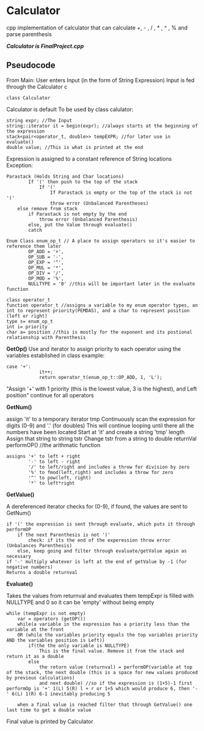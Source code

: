 # Calculator
cpp implementation of calculator that can calculate +, - , / , * , ^ , % and parse parenthesis 

***Calculator is FinalProject.cpp***

## Pseudocode

From Main: User enters Input (in the form of String Expression)
Input is fed through the Calculator c 
```
class Calculator 
```
Calculator is default
To be used by class calulator:
```
string expr; //The Input
string::iterator it = begin(expr); //always starts at the beginning of the expression
stack<pair<operator_t, double>> tempEXPR; //for later use in evaluate()
double value; //This is what is printed at the end
```

Expression is assigned to a constant reference of String locations
Exception: 
```
Parastack (Holds String and Char locations)
        If '(' then push to the top of the stack
            If '(' 
                If Parastack is empty or the top of the stack is not '('
                throw error (Unbalanced Parentheses) 
    else remove from stack 
        if Parastack is not empty by the end
            throw error (Unbalanced Parenthesis)
        else, put the Value through evaluate()
        catch
```
```
Enum Class enum_op_t // A place to assign operators so it's easier to reference them later
        OP_ADD = '+',
        OP_SUB = '-',
        OP_EXP = '^',
        OP_MUL = '*',
        OP_DIV = '/',
        OP_MOD = '%',
        NULLTYPE = '0' //this will be important later in the evaluate function

class operator_t 
function operator_t //assigns a variable to my enum operator types, an int to represent priority(PEMDAS), and a char to represent position (left or right)
type s= enum_op_t 
int i= priority
char a= position //this is mostly for the exponent and its postional relationship with Parenthesis
```
**GetOp()**
Use and iterator to assign priority to each operator using the variables established in class
example:
```
case '+':
            it++;
            return operator_t(enum_op_t::OP_ADD, 1, 'L');
```
"Assign '+' with 1 priority (this is the lowest value, 3 is the highest), and Left position" 
continue for all operators

**GetNum()**

assign 'it' to a temporary iterator tmp 
Continuously scan the expression for digits (0-9) and '.' (for doubles)
This will continue looping until there all the numbers have been located 
Start at 'it' and create a string 'tmp' length 
Assign that string to string tstr 
Change tstr from a string to double returnVal
performOP() //the arithmatic function 

```
assigns '+' to left + right 
        '-' to left - right
        '/' to left/right and includes a throw for division by zero
        '%' to fmod(left,right) and includes a throw for zero
        '^' to pow(left, right)
        '*' to left*right
```
**GetValue()**

A dereferenced iterator checks for (0-9), if found, the values are sent to GetNum()
```
if '(' the expression is sent through evaluate, which puts it through performOP 
    if the next Parenthesis is not ')'
        check: if its the end of the experession throw error (Unbalances Parenthesis)
    else, keep going and filter through evaluate/getValue again as necessary 
if '-' multiply whatever is left at the end of getValue by -1 (for negative numbers) 
Returns a double returnval 
```
**Evaluate()**

Takes the values from returnval and evaluates them
tempExpr is filled with NULLTYPE and 0 so it can be 'empty' without being empty 
```
while (tempExpr is not empty)
    var = operators (getOP())
    while(a variable in the expression has a priority less than the variable at the front 
    OR (while the variables priority equals the top variables priority AND the variables position is Left))
        if(the the only variable is NULLTYPE)
            This is the final value. Remove it from the stack and return it as a double
        else
            the return value (returnval) = performOP(variable at top of the stack, the next double (this is a space for new values produced by previous calculations)
            and next double) //so if the expression is (1+5)-1 first performOp is '+' 1(L) 5(R) l + r or 1+5 which would produce 6, then '-' 6(L) 1(R) 6-1 inevitably producing 5
    
    when a final value is reached filter that through GetValue() one last time to get a double value 
```
Final value is printed by Calculator 



